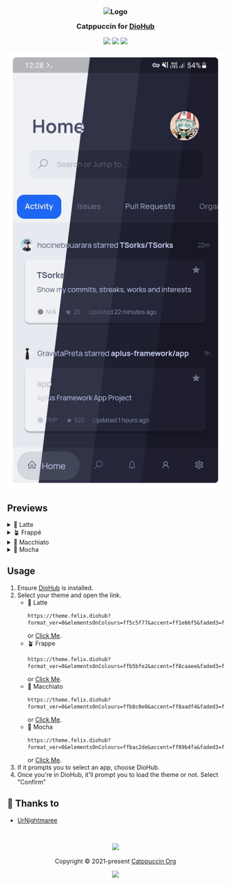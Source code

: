 <h3 align="center">
	<img src="https://raw.githubusercontent.com/catppuccin/catppuccin/main/assets/logos/exports/1544x1544_circle.png" width="100" alt="Logo"/><br/>
	<img src="https://raw.githubusercontent.com/catppuccin/catppuccin/main/assets/misc/transparent.png" height="30" width="0px"/>
	Catppuccin for <a href="https://github.com/NamanShergill/diohub">DioHub</a>
	<img src="https://raw.githubusercontent.com/catppuccin/catppuccin/main/assets/misc/transparent.png" height="30" width="0px"/>
</h3>

<p align="center">
	<a href="https://github.com/UrNightmaree/catppuccin-diohub/stargazers"><img src="https://img.shields.io/github/stars/UrNightmaree/catppuccin-diohub?colorA=363a4f&colorB=b7bdf8&style=for-the-badge"></a>
	<a href="https://github.com/UrNightmaree/catppuccin-diohub/issues"><img src="https://img.shields.io/github/issues/UrNightmaree/catppuccin-diohub?colorA=363a4f&colorB=f5a97f&style=for-the-badge"></a>
	<a href="https://github.com/UrNightmaree/catppuccin-diohub/contributors"><img src="https://img.shields.io/github/contributors/UrNightmaree/catppuccin-diohub?colorA=363a4f&colorB=a6da95&style=for-the-badge"></a>
</p>

<p align="center">
	<img src="/assets/preview.webp"/>
</p>

## Previews

<details>
<summary>🌻 Latte</summary>
<img src="/assets/latte.webp"/>
</details>
<details>
<summary>🪴 Frappé</summary>
<img src="/assets/frappe.webp"/>
</details>
<details>
<summary>🌺 Macchiato</summary>
<img src="/assets/macchiato.webp"/>
</details>
<details>
<summary>🌿 Mocha</summary>
<img src=/assets/mocha.webp"/>
</details>

## Usage

1. Ensure [DioHub](https://github.com/NamanShergill/diohub) is installed.
2. Select your theme and open the link.
    - 🌻 Latte<br />
      ```
      https://theme.felix.diohub?format_ver=0&elementsOnColours=ff5c5f77&accent=ff1e66f5&faded3=ff9ca0b0&faded2=ff8c8fa1&faded1=ff7c7f93&baseElements=ff4c4f69&secondary=ffe6e9ef&primary=ffeff1f5
      ```
      or [Click Me](https://theme.felix.diohub?format_ver=0&elementsOnColours=ff5c5f77&accent=ff1e66f5&faded3=ff9ca0b0&faded2=ff8c8fa1&faded1=ff7c7f93&baseElements=ff4c4f69&secondary=ffe6e9ef&primary=ffeff1f5).
    - 🪴 Frappe<br />
      ```
      https://theme.felix.diohub?format_ver=0&elementsOnColours=ffb5bfe2&accent=ff8caaee&faded3=ff6c7086&faded2=ff7f849c&faded1=ff9399b2&baseElements=ffc6d0f5&secondary=ff292c3c&primary=ff303446
      ```
      or [Click Me](https://theme.felix.diohub?format_ver=0&elementsOnColours=ffb5bfe2&accent=ff8caaee&faded3=ff6c7086&faded2=ff7f849c&faded1=ff9399b2&baseElements=ffc6d0f5&secondary=ff292c3c&primary=ff303446).
    - 🌺 Macchiato<br />
      ```
      https://theme.felix.diohub?format_ver=0&elementsOnColours=ffb8c0e0&accent=ff8aadf4&faded3=ff939ab7&faded2=ff8087a2&faded1=ff6e738d&baseElements=ffcad3f5&secondary=ff1e2030&primary=ff24273a
      ```
      or [Click Me](https://theme.felix.diohub?format_ver=0&elementsOnColours=ffb8c0e0&accent=ff8aadf4&faded3=ff939ab7&faded2=ff8087a2&faded1=ff6e738d&baseElements=ffcad3f5&secondary=ff1e2030&primary=ff24273a).
    - 🌿 Mocha<br />
      ```
      https://theme.felix.diohub?format_ver=0&elementsOnColours=ffbac2de&accent=ff89b4fa&faded3=ff6c7086&faded2=ff7f849c&faded1=ff9399b2&baseElements=ffcdd6f4&secondary=ff181825&primary=ff1e1e2e
      ```
      or [Click Me](https://theme.felix.diohub?format_ver=0&elementsOnColours=ffbac2de&accent=ff89b4fa&faded3=ff6c7086&faded2=ff7f849c&faded1=ff9399b2&baseElements=ffcdd6f4&secondary=ff181825&primary=ff1e1e2e).
3. If it prompts you to select an app, choose DioHub.
4. Once you're in DioHub, it'll prompt you to load the theme or not. Select "Confirm"

## 💝 Thanks to

- [UrNightmaree](https://github.com/UrNightmaree)

&nbsp;

<p align="center">
	<img src="https://raw.githubusercontent.com/catppuccin/catppuccin/main/assets/footers/gray0_ctp_on_line.svg?sanitize=true" />
</p>

<p align="center">
	Copyright &copy; 2021-present <a href="https://github.com/catppuccin" target="_blank">Catppuccin Org</a>
</p>

<p align="center">
	<a href="https://github.com/catppuccin/catppuccin/blob/main/LICENSE"><img src="https://img.shields.io/static/v1.svg?style=for-the-badge&label=License&message=MIT&logoColor=d9e0ee&colorA=363a4f&colorB=b7bdf8"/></a>
</p>
